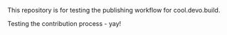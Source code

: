 This repository is for testing the publishing workflow for
cool.devo.build.

Testing the contribution process - yay!
